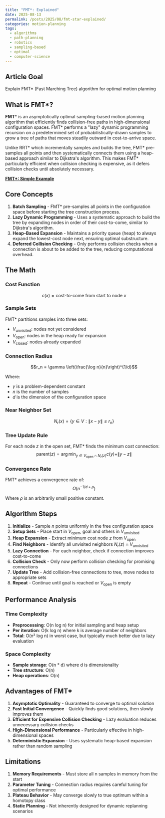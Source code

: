 ```yaml
---
title: "FMT*: Explained"
date: 2025-08-13
permalink: /posts/2025/08/fmt-star-explained/
categories: motion-planning
tags:
  - algorithms
  - path-planning
  - robotics
  - sampling-based
  - optimal
  - computer-science
---
```



## Article Goal
Explain FMT* (Fast Marching Tree) algorithm for optimal motion planning

## What is FMT*?
**FMT*** is an asymptotically optimal sampling-based motion planning algorithm that efficiently finds collision-free paths in high-dimensional configuration spaces. FMT* performs a "lazy" dynamic programming recursion on a predetermined set of probabilistically-drawn samples to grow a tree of paths that moves steadily outward in cost-to-arrive space.

Unlike RRT* which incrementally samples and builds the tree, FMT* pre-samples all points and then systematically connects them using a heap-based approach similar to Dijkstra's algorithm. This makes FMT* particularly efficient when collision checking is expensive, as it defers collision checks until absolutely necessary.

**[FMT*: Simple Example](/files/FMT.pdf)**
## Core Concepts
1. **Batch Sampling** - FMT* pre-samples all points in the configuration space before starting the tree construction process.
2. **Lazy Dynamic Programming** - Uses a systematic approach to build the tree by expanding nodes in order of their cost-to-come, similar to Dijkstra's algorithm.
3. **Heap-Based Expansion** - Maintains a priority queue (heap) to always expand the lowest-cost node next, ensuring optimal substructure.
4. **Deferred Collision Checking** - Only performs collision checks when a connection is about to be added to the tree, reducing computational overhead.

## The Math

### Cost Function
$$c(x) = \text{cost-to-come from start to node } x$$

### Sample Sets
FMT* partitions samples into three sets:
- $V_{\text{unvisited}}$: nodes not yet considered
- $V_{\text{open}}$: nodes in the heap ready for expansion  
- $V_{\text{closed}}$: nodes already expanded

### Connection Radius
$$r_n = \gamma \left(\frac{\log n}{n}\right)^{1/d}$$

Where:
- $\gamma$ is a problem-dependent constant
- $n$ is the number of samples
- $d$ is the dimension of the configuration space

### Near Neighbor Set
$$N_r(x) = \{y \in V : \|x - y\| \leq r_n\}$$

### Tree Update Rule
For each node $z$ in the open set, FMT* finds the minimum cost connection:
$$\text{parent}(z) = \arg\min_{y \in V_{\text{open}} \cap N_r(z)} c(y) + \|y - z\|$$

### Convergence Rate
FMT* achieves a convergence rate of:
$$O(n^{-1/d+\rho})$$

Where $\rho$ is an arbitrarily small positive constant.

## Algorithm Steps
1. **Initialize** - Sample $n$ points uniformly in the free configuration space
2. **Setup Sets** - Place start in $V_{\text{open}}$, goal and others in $V_{\text{unvisited}}$ 
3. **Heap Expansion** - Extract minimum cost node $z$ from $V_{\text{open}}$
4. **Find Neighbors** - Identify all unvisited neighbors $N_r(z) \cap V_{\text{unvisited}}$
5. **Lazy Connection** - For each neighbor, check if connection improves cost-to-come
6. **Collision Check** - Only now perform collision checking for promising connections
7. **Update Tree** - Add collision-free connections to tree, move nodes to appropriate sets
8. **Repeat** - Continue until goal is reached or $V_{\text{open}}$ is empty

## Performance Analysis

### Time Complexity
- **Preprocessing**: O(n log n) for initial sampling and heap setup
- **Per iteration**: O(k log n) where k is average number of neighbors
- **Total**: O(n² log n) in worst case, but typically much better due to lazy evaluation

### Space Complexity
- **Sample storage**: O(n * d) where d is dimensionality
- **Tree structure**: O(n)
- **Heap operations**: O(n)

## Advantages of FMT*
1. **Asymptotic Optimality** - Guaranteed to converge to optimal solution
2. **Fast Initial Convergence** - Quickly finds good solutions, then slowly improves them
3. **Efficient for Expensive Collision Checking** - Lazy evaluation reduces unnecessary collision checks
4. **High-Dimensional Performance** - Particularly effective in high-dimensional spaces
5. **Deterministic Expansion** - Uses systematic heap-based expansion rather than random sampling

## Limitations
1. **Memory Requirements** - Must store all n samples in memory from the start
2. **Parameter Tuning** - Connection radius requires careful tuning for optimal performance
3. **Plateau Behavior** - May converge slowly to true optimum within a homotopy class
4. **Static Planning** - Not inherently designed for dynamic replanning scenarios
